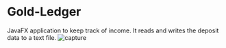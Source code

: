 # Gold-Ledger
JavaFX application to keep track of income. It reads and writes the deposit data to a text file. 
![capture](https://user-images.githubusercontent.com/13529116/38450988-a7b13332-39dc-11e8-87f1-3bb61b93f293.PNG)

